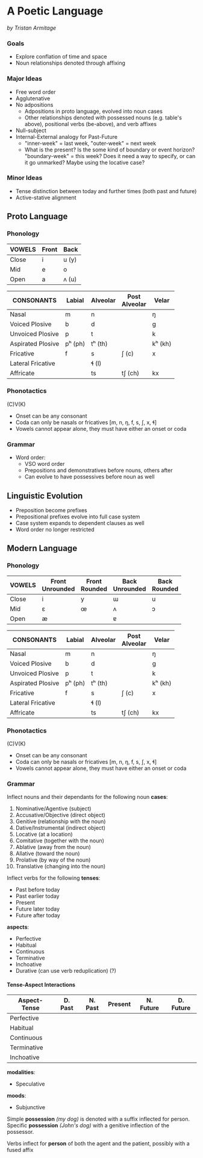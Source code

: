 # A Poetic Language

_by Tristan Armitage_

### Goals

- Explore conflation of time and space
- Noun relationships denoted through affixing

### Major Ideas

- Free word order 
- Agglutenative
- No adpositions
    - Adpositions in proto language, evolved into noun cases
    - Other relationships denoted with possessed nouns (e.g. table's above), positional verbs (be-above), and verb affixes
- Null-subject
- Internal-External analogy for Past-Future
    - "inner-week" = last week, "outer-week" = next week
    - What is the present?  Is the some kind of boundary or event horizon?  "boundary-week" = this week?  Does it need a way to specify, or can it go unmarked?  Maybe using the locative case?

### Minor Ideas

- Tense distinction between today and further times (both past and future)
- Active-stative alignment

## Proto Language

### Phonology

| VOWELS | Front | Back  |
|--------|-------|-------|
| Close  | i     | u (y) |
| Mid    | e     | o     |
| Open   | a     | ʌ (u) |

| CONSONANTS        | Labial  | Alveolar | Post<br>Alveolar | Velar   |
|-------------------|---------|----------|------------------|---------|
| Nasal             | m       | n        |                  | ŋ       |
| Voiced Plosive    | b       | d        |                  | ɡ       |
| Unvoiced Plosive  | p       | t        |                  | k       |
| Aspirated Plosive | pʰ (ph) | tʰ (th)  |                  | kʰ (kh) |
| Fricative         | f       | s        | ʃ (c)            | x       |
| Lateral Fricative |         | ɬ (l)    |                  |         |
| Affricate         |         | ts       | tʃ (ch)          | kx      |

### Phonotactics

(C)V(K)

- Onset can be any consonant
- Coda can only be nasals or fricatives [m, n, ŋ, f, s, ʃ, x, ɬ]
- Vowels cannot appear alone, they must have either an onset or coda

### Grammar

- Word order:
    - VSO word order
    - Prepositions and demonstratives before nouns, others after
    - Can evolve to have possessives before noun as well

## Linguistic Evolution

- Preposition become prefixes
- Prepositional prefixes evolve into full case system
- Case system expands to dependent clauses as well
- Word order no longer restricted

## Modern Lanɡuaɡe

### Phonology

| VOWELS | Front<br>Unrounded | Front<br>Rounded | Back<br>Unrounded | Back<br>Rounded  |
|--------|--------------------|------------------|-------------------|------------------|
| Close  | i                  | y                | ɯ                 | u                |
| Mid    | ɛ                  | œ                | ʌ                 | ɔ                |
| Open   | æ                  |                  | ɐ                 |                  |

| CONSONANTS        | Labial  | Alveolar | Post<br>Alveolar | Velar   |
|-------------------|---------|----------|------------------|---------|
| Nasal             | m       | n        |                  | ŋ       |
| Voiced Plosive    | b       | d        |                  | ɡ       |
| Unvoiced Plosive  | p       | t        |                  | k       |
| Aspirated Plosive | pʰ (ph) | tʰ (th)  |                  | kʰ (kh) |
| Fricative         | f       | s        | ʃ (c)            | x       |
| Lateral Fricative |         | ɬ (l)    |                  |         |
| Affricate         |         | ts       | tʃ (ch)          | kx      |

### Phonotactics

(C)V(K)

- Onset can be any consonant
- Coda can only be nasals or fricatives [m, n, ŋ, f, s, ʃ, x, ɬ]
- Vowels cannot appear alone, they must have either an onset or coda

### Grammar

Inflect nouns and their dependants for the following noun **cases**:

1. Nominative/Agentive (subject)
2. Accusative/Objective (direct object)
3. Genitive (relationship with the noun)
4. Dative/Instrumental (indirect object)
5. Locative (at a location)
6. Comitative (together with the noun)
7. Ablative (away from the noun)
8. Allative (toward the noun)
9. Prolative (by way of the noun)
10. Translative (changing into the noun)

Inflect verbs for the following **tenses**:

- Past before today
- Past earlier today
- Present
- Future later today
- Future after today

**aspects**:

- Perfective
- Habitual
- Continuous
- Terminative
- Inchoative
- Durative (can use verb reduplication) (?)

#### Tense-Aspect Interactions

| Aspect-Tense | D. Past | N. Past | Present | N. Future | D. Future |
|--------------|---------|---------|---------|-----------|-----------|
| Perfective   |         |         |         |           |           |
| Habitual     |         |         |         |           |           |
| Continuous   |         |         |         |           |           |
| Terminative  |         |         |         |           |           |
| Inchoative   |         |         |         |           |           |

**modalities**:

- Speculative

**moods**:

- Subjunctive

Simple **possession** _(my dog)_ is denoted with a suffix inflected for person.  Specific **possession** _(John's dog)_ with a genitive inflection of the possessor.

Verbs inflect for **person** of both the agent and the patient, possibly with a fused affix

